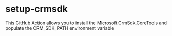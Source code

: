 # setup-crmsdk
This GitHub Action allows you to install the Microsoft.CrmSdk.CoreTools and populate the CRM_SDK_PATH environment variable
